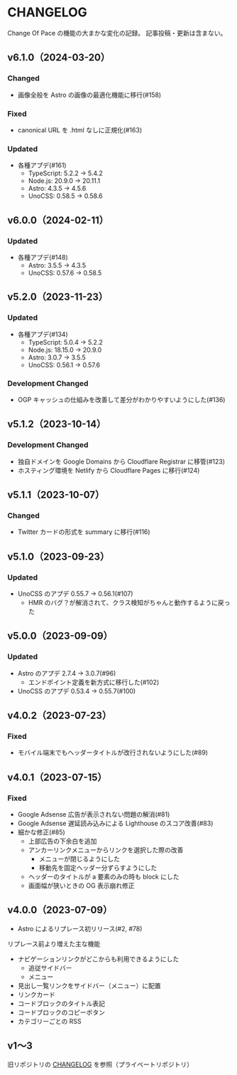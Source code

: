 # CHANGELOG
Change Of Pace の機能の大まかな変化の記録。
記事投稿・更新は含まない。

## v6.1.0（2024-03-20）
### Changed
- 画像全般を Astro の画像の最適化機能に移行(#158)

### Fixed
- canonical URL を .html なしに正規化(#163)

### Updated
- 各種アプデ(#161)
  - TypeScript: 5.2.2 -> 5.4.2
  - Node.js: 20.9.0 -> 20.11.1
  - Astro: 4.3.5 -> 4.5.6
  - UnoCSS: 0.58.5 -> 0.58.6

## v6.0.0（2024-02-11）
### Updated
- 各種アプデ(#148)
  - Astro: 3.5.5 -> 4.3.5
  - UnoCSS: 0.57.6 -> 0.58.5

## v5.2.0（2023-11-23）
### Updated
- 各種アプデ(#134)
  - TypeScript: 5.0.4 -> 5.2.2
  - Node.js: 18.15.0 -> 20.9.0
  - Astro: 3.0.7 -> 3.5.5
  - UnoCSS: 0.56.1 -> 0.57.6

### Development Changed
- OGP キャッシュの仕組みを改善して差分がわかりやすいようにした(#136)

## v5.1.2（2023-10-14）
### Development Changed
- 独自ドメインを Google Domains から Cloudflare Registrar に移管(#123)
- ホスティング環境を Netlify から Cloudflare Pages に移行(#124)

## v5.1.1（2023-10-07）
### Changed
- Twitter カードの形式を summary に移行(#116)

## v5.1.0（2023-09-23）
### Updated
- UnoCSS のアプデ 0.55.7 -> 0.56.1(#107)
  - HMR のバグ？が解消されて、クラス検知がちゃんと動作するように戻った

## v5.0.0（2023-09-09）
### Updated
- Astro のアプデ 2.7.4 -> 3.0.7(#96)
  - エンドポイント定義を新方式に移行した(#102)
- UnoCSS のアプデ 0.53.4 -> 0.55.7(#100)

## v4.0.2（2023-07-23）
### Fixed
- モバイル端末でもヘッダータイトルが改行されないようにした(#89)

## v4.0.1（2023-07-15）
### Fixed
- Google Adsense 広告が表示されない問題の解消(#81)
- Google Adsense 遅延読み込みによる Lighthouse のスコア改善(#83)
- 細かな修正(#85)
  - 上部広告の下余白を追加
  - アンカーリンクメニューからリンクを選択した際の改善
    - メニューが閉じるようにした
    - 移動先を固定ヘッダー分ずらすようにした
  - ヘッダーのタイトルが a 要素のみの時も block にした
  - 画面幅が狭いときの OG 表示崩れ修正

## v4.0.0（2023-07-09）
- Astro によるリプレース初リリース(#2, #78)

リプレース前より増えた主な機能
- ナビゲーションリンクがどこからも利用できるようにした
  - 追従サイドバー
  - メニュー
- 見出し一覧リンクをサイドバー（メニュー）に配置
- リンクカード
- コードブロックのタイトル表記
- コードブロックのコピーボタン
- カテゴリーごとの RSS

## v1～3
旧リポジトリの [CHANGELOG](https://github.com/h-yoshikawa44/change-of-pace/blob/main/CHANGELOG.md) を参照（プライベートリポジトリ）
